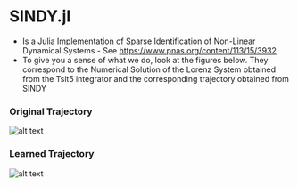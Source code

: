 # SINDY.jl

- Is a Julia Implementation of Sparse Identification of Non-Linear Dynamical Systems - See https://www.pnas.org/content/113/15/3932 
- To give you a sense of what we do, look at the figures below. They correspond to the Numerical Solution of the Lorenz System obtained from the Tsit5 integrator and the corresponding trajectory obtained from SINDY

### Original Trajectory
![alt text](https://github.com/dynamic-queries/SINDY.jl/blob/main/figures/Traj_Lorenz.svg)

### Learned Trajectory 
![alt text](https://github.com/dynamic-queries/SINDY.jl/blob/main/figures/Remade_Lorenz.svg)
